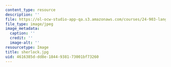 ```yaml
---
content_type: resource
description: ''
file: https://ol-ocw-studio-app-qa.s3.amazonaws.com/courses/24-903-language-and-its-structure-iii-semantics-and-pragmatics-spring-2005/4616385ddd8e1844938173001bf73260_sherlock.jpg
file_type: image/jpeg
image_metadata:
  caption: ''
  credit: ''
  image-alt: ''
resourcetype: Image
title: sherlock.jpg
uid: 4616385d-dd8e-1844-9381-73001bf73260
---
```


